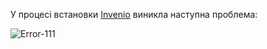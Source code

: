У процесі встановки [Invenio](https://inveniosoftware.org/) виникла наступна проблема:

![Error-111](error111.png)
